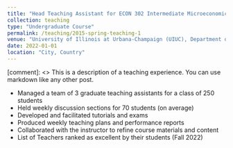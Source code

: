 ```yaml
---
title: "Head Teaching Assistant for ECON 302 Intermediate Microeconomics"
collection: teaching
type: "Undergraduate Course"
permalink: /teaching/2015-spring-teaching-1
venue: "University of Illinois at Urbana-Champaign (UIUC), Department of Economics"
date: 2022-01-01 
location: "City, Country"
---
```


[comment]: <> This is a description of a teaching experience. You can use markdown like any other post.


- Managed a team of 3 graduate teaching assistants for a class of 250 students
- Held weekly discussion sections for 70 students (on average)
- Developed and facilitated tutorials and exams
- Produced weekly teaching plans and performance reports
- Collaborated with the instructor to refine course materials and content
- List of Teachers ranked as excellent by their students (Fall 2022)
